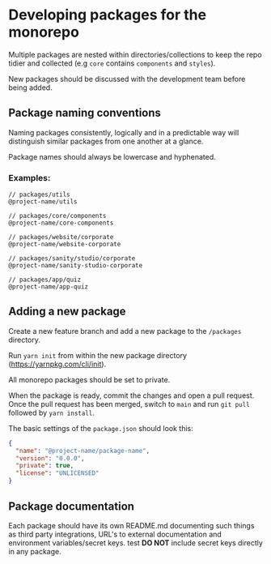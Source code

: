 # Developing packages for the monorepo

Multiple packages are nested within directories/collections to keep the repo tidier and collected
(e.g `core` contains `components` and `styles`).

New packages should be discussed with the development team before being added.

## Package naming conventions

Naming packages consistently, logically and in a predictable way will distinguish similar packages
from one another at a glance.

Package names should always be lowercase and hyphenated.

### Examples:

```JS
// packages/utils
@project-name/utils

// packages/core/components
@project-name/core-components

// packages/website/corporate
@project-name/website-corporate

// packages/sanity/studio/corporate
@project-name/sanity-studio-corporate

// packages/app/quiz 
@project-name/app-quiz
```

## Adding a new package

Create a new feature branch and add a new package to the `/packages` directory.

Run `yarn init` from within the new package directory (https://yarnpkg.com/cli/init).

All monorepo packages should be set to private.

When the package is ready, commit the changes and open a pull request. Once the pull request has
been merged, switch to `main` and run `git pull` followed by `yarn install`.

The basic settings of the `package.json` should look this:

```JSON
{
  "name": "@project-name/package-name",
  "version": "0.0.0",
  "private": true,
  "license": "UNLICENSED"
}
```

## Package documentation

Each package should have its own README.md documenting such things as third party integrations,
URL's to external documentation and environment variables/secret keys. test **DO NOT** include
secret keys directly in any package.
